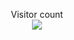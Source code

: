 <p align="center"> 
  Visitor count<br>
  <img src="https://profile-counter.glitch.me/herrye991/count.svg" />
</p>
